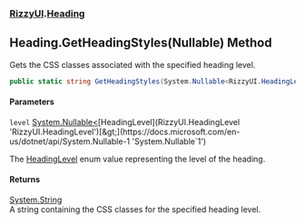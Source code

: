 ### [RizzyUI](RizzyUI 'RizzyUI').[Heading](RizzyUI.Heading 'RizzyUI.Heading')

## Heading.GetHeadingStyles(Nullable<HeadingLevel>) Method

Gets the CSS classes associated with the specified heading level.

```csharp
public static string GetHeadingStyles(System.Nullable<RizzyUI.HeadingLevel> level);
```
#### Parameters

<a name='RizzyUI.Heading.GetHeadingStyles(System.Nullable_RizzyUI.HeadingLevel_).level'></a>

`level` [System.Nullable&lt;](https://docs.microsoft.com/en-us/dotnet/api/System.Nullable-1 'System.Nullable`1')[HeadingLevel](RizzyUI.HeadingLevel 'RizzyUI.HeadingLevel')[&gt;](https://docs.microsoft.com/en-us/dotnet/api/System.Nullable-1 'System.Nullable`1')

The [HeadingLevel](RizzyUI.HeadingLevel 'RizzyUI.HeadingLevel') enum value representing the level of the heading.

#### Returns
[System.String](https://docs.microsoft.com/en-us/dotnet/api/System.String 'System.String')  
A string containing the CSS classes for the specified heading level.